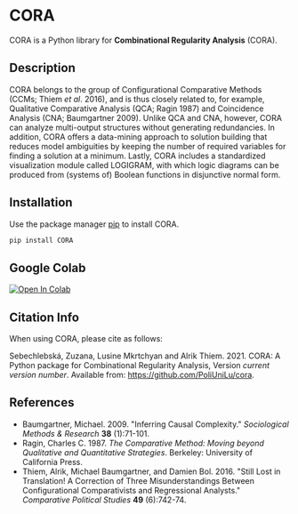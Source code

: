 # CORA

CORA is a Python library for **Combinational Regularity Analysis** (CORA). 

## Description

CORA belongs to the group of Configurational Comparative Methods (CCMs; Thiem *et al*. 2016), and is thus closely related to, 
for example, Qualitative Comparative Analysis (QCA; Ragin 1987) and Coincidence Analysis (CNA; Baumgartner 2009). 
Unlike QCA and CNA, however, CORA can analyze multi-output structures without generating redundancies. In addition, 
CORA offers a data-mining approach to solution building that reduces model ambiguities by keeping the number of required 
variables for finding a solution at a minimum. Lastly, CORA includes a standardized visualization module called LOGIGRAM, 
with which logic diagrams can be produced from (systems of) Boolean functions in disjunctive normal form.

## Installation

Use the package manager [pip](https://pip.pypa.io/en/stable/) to install CORA.

```bash
pip install CORA
```
## Google Colab

[![Open In Colab](https://colab.research.google.com/assets/colab-badge.svg)](https://colab.research.google.com/gist/ZuzanaSebb/551cd0cd72abecf85cd5656bdd29c35a/cora-1-0-0.ipynb)

## Citation Info

When using CORA, please cite as follows:

Sebechlebská, Zuzana, Lusine Mkrtchyan and Alrik Thiem. 2021. CORA: A Python package for Combinational Regularity Analysis, Version *current version number*. Available from: https://github.com/PoliUniLu/cora.

## References

* Baumgartner, Michael. 2009. "Inferring Causal Complexity." *Sociological Methods & Research* **38** (1):71-101.
* Ragin, Charles C. 1987. *The Comparative Method: Moving beyond Qualitative and Quantitative Strategies*. Berkeley: University of California Press.
* Thiem, Alrik, Michael Baumgartner, and Damien Bol. 2016. "Still Lost in Translation! A Correction of Three Misunderstandings Between Configurational Comparativists and Regressional Analysts." *Comparative Political Studies* **49** (6):742-74.
